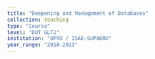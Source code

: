 ```yaml
---
title: "Deepening and Management of Databases"
collection: teaching
type: "Course"
level: "DUT GLT2"
institution: "UPVD / ISAE-SUPAERO"
year_range: "2018-2023"
---
```


